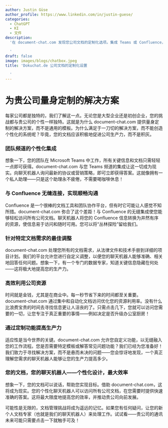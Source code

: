 ```yaml
---
author: Justin Güse
author_profile: https://www.linkedin.com/in/justin-guese/
categories:
  - ChatGPT
  - KI
  - 文件
description:
  '在 document-chat.com 发现您公司文档的定制化选项。集成 Teams 或 Confluence，高效优化您的沟通！

  '
draft: false
image: images/blogs/chatbox.jpeg
title: 'Dokuchat.de 公司文档的定制化设置

  '
---
```


# 为贵公司量身定制的解决方案

每家公司都是独特的，我们了解这一点。无论您是大型企业还是初创企业，您的挑战都与贵公司的个性一样独特。这就是为什么 document-chat.com 提供量身定制的解决方案，而不是通用的模板。为什么满足于一刀切的解决方案，而不能创造个性化的系统呢？毕竟，您的文档应该积极地促进公司生产力，而不是积灰。

### 团队频道的个性化集成

想象一下，您的团队在 Microsoft Teams 中工作，所有关键信息和文档只需轻轻一点即可获得。document-chat.com 与您 Teams 频道的集成让这一切成为现实。向聊天机器人询问最新的协议或营销策略，即可立即获得答案。这就像拥有一个私人助理——只是这个助理永不疲倦，不需要喝咖啡休息！

### 与 Confluence 无缝连接，实现顺畅沟通

Confluence 是一个很棒的文档工具和团队协作平台，但有时它可能让人感觉不知所措。document-chat.com 弥合了这个差距！与 Confluence 的无缝集成使您能够轻松访问所有公司文档。聊天机器人将您的 Confluence 信息转换为井然有序的资源，使信息易于访问和随时可用。您可以将“丛林探险”留给我们。

### 针对特定文档需求的最佳调整

document-chat.com 处理您所有的文档需求，从法律文件和技术手册到详细的项目计划。我们的平台允许您进行自定义调整，以便您的聊天机器人能够准确、相关地回答任何问题。想象一下，有一个专门的数据专家，知道关键信息隐藏在何处——这将极大地提高您的生产力。

### 高效利用公司资源

时间就是金钱，尤其是在商业中。每一秒节省下来的时间都至关重要。document-chat.com 通过集中和自动化文档访问优化您的资源利用率。没有什么比浪费宝贵的时间去寻找信息更让人沮丧的了。只需点击几下，您就可以访问您需要的一切，让您专注于真正重要的事情——例如决定是否升级办公室厨房！

### 通过定制功能提高生产力

适应性是当今世界的关键。document-chat.com 允许您自定义功能，以无缝融入您的工作流程。您是否需要特定模板或解答常见问题功能？我们已经为您准备好！我们致力于寻找解决方案，而不是悬而未决的问题——您会惊讶地发现，一个真正理解您需求的聊天机器人能够让您的生产力提高多少。

### 您的文档，您的聊天机器人——个性化设计，最大效率

想象一下，您的文档可以说话，帮助您实现目标。借助 document-chat.com，这将成为现实。您的个性化聊天机器人可以访问所有公司文档，在您需要时提供快速准确的答案。这将最大限度地提高您的效率，并推动贵公司向前发展。

可能性是无限的，文档管理挑战将成为遥远的记忆。如果您有任何疑问，让您的新个人文档专家（也就是我们的聊天机器人）来处理工作。试试看——贵公司的通讯未来可能只需要点击一下就触手可及！
